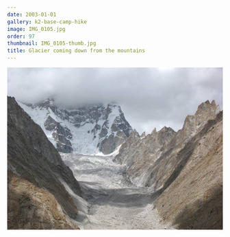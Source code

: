 ```yaml
---
date: 2003-01-01
gallery: k2-base-camp-hike
image: IMG_0105.jpg
order: 97
thumbnail: IMG_0105-thumb.jpg
title: Glacier coming down from the mountains
---
```


![Glacier coming down from the mountains](./IMG_0105.jpg)